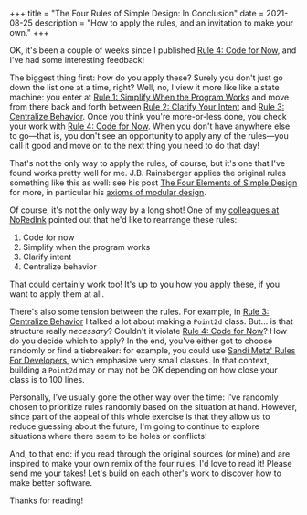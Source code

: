+++
title = "The Four Rules of Simple Design: In Conclusion"
date = 2021-08-25
description = "How to apply the rules, and an invitation to make your own."
+++

OK, it's been a couple of weeks since I published [Rule 4: Code for Now](@/posts/rule-4-code-for-now.md), and I've had some interesting feedback!

The biggest thing first: how do you apply these?
Surely you don't just go down the list one at a time, right?
Well, no, I view it more like like a state machine: you enter at [Rule 1: Simplify When the Program Works](@/posts/rule-1-simplify-when-the-program-works.md) and move from there back and forth between [Rule 2: Clarify Your Intent](@/posts/rule-2-clarify-your-intent.md) and [Rule 3: Centralize Behavior](@/posts/rule-3-centralize-behavior.md).
Once you think you're more-or-less done, you check your work with [Rule 4: Code for Now](@/posts/rule-4-code-for-now.md).
When you don't have anywhere else to go—that is, you don't see an opportunity to apply any of the rules—you call it good and move on to the next thing you need to do that day!

That's not the only way to apply the rules, of course, but it's one that I've found works pretty well for me.
J.B. Rainsberger applies the original rules something like this as well: see his post [The Four Elements of Simple Design](https://blog.jbrains.ca/permalink/the-four-elements-of-simple-design) for more, in particular his [axioms of modular design](https://blog.jbrains.ca/permalink/the-four-elements-of-simple-design#the-two-elements-of-simple-design).

Of course, it's not the only way by a long shot! One of my [colleagues at NoRedInk](http://www.mike.is/) pointed out that he'd like to rearrange these rules:

1. Code for now
2. Simplify when the program works
3. Clarify intent
4. Centralize behavior

That could certainly work too! It's up to you how you apply these, if you want to apply them at all.

There's also some tension between the rules. For example, in [Rule 3: Centralize Behavior](@/posts/rule-3-centralize-behavior.md) I talked a lot about making a `Point2d` class.
But… is that structure really *necessary*?
Couldn't it violate [Rule 4: Code for Now](@/posts/rule-4-code-for-now.md)?
How do you decide which to apply?
In the end, you've either got to choose randomly or find a tiebreaker: for example, you could use [Sandi Metz' Rules For Developers](https://thoughtbot.com/blog/sandi-metz-rules-for-developers), which emphasize very small classes.
In that context, building a `Point2d` may or may not be OK depending on how close your class is to 100 lines.

Personally, I've usually gone the other way over the time: I've randomly chosen to prioritize rules randomly based on the situation at hand.
However, since part of the appeal of this whole exercise is that they allow us to reduce guessing about the future, I'm going to continue to explore situations where there seem to be holes or conflicts!

And, to that end: if you read through the original sources (or mine) and are inspired to make your own remix of the four rules, I'd love to read it!
Please send me your takes!
Let's build on each other's work to discover how to make better software.

Thanks for reading!
